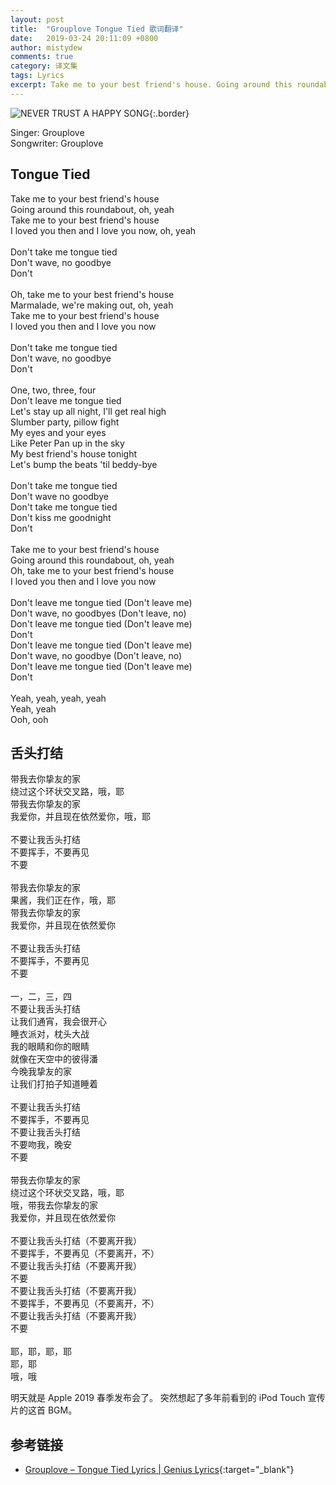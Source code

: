 ```yaml
---
layout: post
title:  "Grouplove Tongue Tied 歌词翻译"
date:   2019-03-24 20:11:09 +0800
author: mistydew
comments: true
category: 译文集
tags: Lyrics
excerpt: Take me to your best friend's house. Going around this roundabout, oh, yeah. Take me to your best friend's house. I loved you then and I love you now, oh, yeah.
---
```

![NEVER TRUST A HAPPY SONG](https://is3-ssl.mzstatic.com/image/thumb/Music/v4/a3/9e/bf/a39ebf90-5cd2-659b-b273-c318e6f14790/source/600x600bb.jpg){:.border}

Singer: Grouplove<br>
Songwriter: Grouplove

<div class="lyric-original">
  <h2>Tongue Tied</h2>
  <p>
    Take me to your best friend's house<br>
    Going around this roundabout, oh, yeah<br>
    Take me to your best friend's house<br>
    I loved you then and I love you now, oh, yeah<br>
    <br>
    Don't take me tongue tied<br>
    Don't wave, no goodbye<br>
    Don't<br>
    <br>
    Oh, take me to your best friend's house<br>
    Marmalade, we're making out, oh, yeah<br>
    Take me to your best friend's house<br>
    I loved you then and I love you now<br>
    <br>
    Don't take me tongue tied<br>
    Don't wave, no goodbye<br>
    Don't<br>
    <br>
    One, two, three, four<br>
    Don't leave me tongue tied<br>
    Let's stay up all night, I'll get real high<br>
    Slumber party, pillow fight<br>
    My eyes and your eyes<br>
    Like Peter Pan up in the sky<br>
    My best friend's house tonight<br>
    Let's bump the beats 'til beddy-bye<br>
    <br>
    Don't take me tongue tied<br>
    Don't wave no goodbye<br>
    Don't take me tongue tied<br>
    Don't kiss me goodnight<br>
    Don't<br>
    <br>
    Take me to your best friend's house<br>
    Going around this roundabout, oh, yeah<br>
    Oh, take me to your best friend's house<br>
    I loved you then and I love you now<br>
    <br>
    Don't leave me tongue tied (Don't leave me)<br>
    Don't wave, no goodbyes (Don't leave, no)<br>
    Don't leave me tongue tied (Don't leave me)<br>
    Don't<br>
    Don't leave me tongue tied (Don't leave me)<br>
    Don't wave, no goodbye (Don't leave, no)<br>
    Don't leave me tongue tied (Don't leave me)<br>
    Don't<br>
    <br>
    Yeah, yeah, yeah, yeah<br>
    Yeah, yeah<br>
    Ooh, ooh
  </p>
</div>

<div class="lyric-translation">
  <h2>舌头打结</h2>
  <p>
    带我去你挚友的家<br>
    绕过这个环状交叉路，哦，耶<br>
    带我去你挚友的家<br>
    我爱你，并且现在依然爱你，哦，耶<br>
    <br>
    不要让我舌头打结<br>
    不要挥手，不要再见<br>
    不要<br>
    <br>
    带我去你挚友的家<br>
    果酱，我们正在作，哦，耶<br>
    带我去你挚友的家<br>
    我爱你，并且现在依然爱你<br>
    <br>
    不要让我舌头打结<br>
    不要挥手，不要再见<br>
    不要<br>
    <br>
    一，二，三，四<br>
    不要让我舌头打结<br>
    让我们通宵，我会很开心<br>
    睡衣派对，枕头大战<br>
    我的眼睛和你的眼睛<br>
    就像在天空中的彼得潘<br>
    今晚我挚友的家<br>
    让我们打拍子知道睡着<br>
    <br>
    不要让我舌头打结<br>
    不要挥手，不要再见<br>
    不要让我舌头打结<br>
    不要吻我，晚安<br>
    不要<br>
    <br>
    带我去你挚友的家<br>
    绕过这个环状交叉路，哦，耶<br>
    哦，带我去你挚友的家<br>
    我爱你，并且现在依然爱你<br>
    <br>
    不要让我舌头打结（不要离开我）<br>
    不要挥手，不要再见（不要离开，不）<br>
    不要让我舌头打结（不要离开我）<br>
    不要<br>
    不要让我舌头打结（不要离开我）<br>
    不要挥手，不要再见（不要离开，不）<br>
    不要让我舌头打结（不要离开我）<br>
    不要<br>
    <br>
    耶，耶，耶，耶<br>
    耶，耶<br>
    哦，哦
  </p>
</div>

明天就是 Apple 2019 春季发布会了。
突然想起了多年前看到的 iPod Touch 宣传片的这首 BGM。

## 参考链接

* [Grouplove – Tongue Tied Lyrics \| Genius Lyrics](https://genius.com/Grouplove-tongue-tied-lyrics){:target="_blank"}
